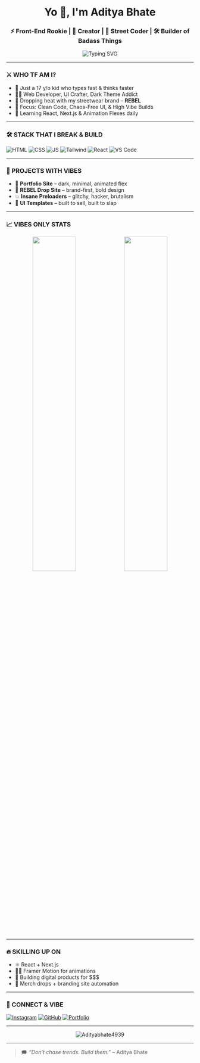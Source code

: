 <h1 align="center">Yo 👋, I'm Aditya Bhate</h1>
<h3 align="center">⚡ Front-End Rookie | 🧠 Creator | 👕 Street Coder | 🛠️ Builder of Badass Things</h3>

<p align="center">
  <img src="https://readme-typing-svg.demolab.com?font=Fira+Code&duration=2000&pause=1000&color=F75C7E&center=true&vCenter=true&width=450&lines=I+build+clean+web+stuff;I+make+dark+UI+pop;I+run+a+clothing+brand;I+code+like+it's+art;I+never+miss+with+designs" alt="Typing SVG" />
</p>

---

### ⚔️ WHO TF AM I?
- 🧃 Just a 17 y/o kid who types fast & thinks faster  
- 👨‍💻 Web Developer, UI Crafter, Dark Theme Addict  
- 👕 Dropping heat with my streetwear brand – **REBEL**  
- 🎯 Focus: Clean Code, Chaos-Free UI, & High Vibe Builds  
- 🧩 Learning React, Next.js & Animation Flexes daily

---

### 🛠️ STACK THAT I BREAK & BUILD
![HTML](https://img.shields.io/badge/HTML-E34F26?style=for-the-badge&logo=html5&logoColor=white)
![CSS](https://img.shields.io/badge/CSS-1572B6?style=for-the-badge&logo=css3&logoColor=white)
![JS](https://img.shields.io/badge/JS-F7DF1E?style=for-the-badge&logo=javascript&logoColor=black)
![Tailwind](https://img.shields.io/badge/Tailwind-38B2AC?style=for-the-badge&logo=tailwindcss)
![React](https://img.shields.io/badge/React-20232A?style=for-the-badge&logo=react&logoColor=61DAFB)
![VS Code](https://img.shields.io/badge/VSCode-007ACC?style=for-the-badge&logo=visual-studio-code&logoColor=white)

---

### 🚀 PROJECTS WITH VIBES
- 🧠 **Portfolio Site** – dark, minimal, animated flex  
- 👕 **REBEL Drop Site** – brand-first, bold design  
- 💥 **Insane Preloaders** – glitchy, hacker, brutalism  
- 🎨 **UI Templates** – built to sell, built to slap

---

### 📈 VIBES ONLY STATS
<p align="center">
  <img src="https://github-readme-stats.vercel.app/api?username=Adityabhate4939&show_icons=true&theme=tokyonight&hide_border=true" width="48%" />
  <img src="https://github-readme-streak-stats.herokuapp.com?user=Adityabhate4939&theme=tokyonight&hide_border=true" width="48%" />
</p>

---

### 🔥 SKILLING UP ON
- ⚛️ React + Next.js  
- 🧙‍♂️ Framer Motion for animations  
- 💸 Building digital products for $$$  
- 🧵 Merch drops + branding site automation

---

### 🧃 CONNECT & VIBE
[![Instagram](https://img.shields.io/badge/-@adityabhate-purple?style=for-the-badge&logo=instagram)](https://instagram.com/adityabhate)
[![GitHub](https://img.shields.io/badge/-GitHub-black?style=for-the-badge&logo=github)](https://github.com/Adityabhate4939)
[![Portfolio](https://img.shields.io/badge/-Portfolio-grey?style=for-the-badge&logo=vercel)](https://adityabhate.netlify.app/)

---

<p align="center">
  <img src="https://komarev.com/ghpvc/?username=Adityabhate4939&label=Profile%20views&color=F75C7E&style=flat" alt="Adityabhate4939" />
</p>

---

> 🗯️ *“Don’t chase trends. Build them.”* – Aditya Bhate
